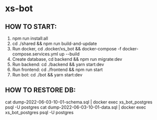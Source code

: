# xs-bot

## HOW TO START:

1. npm run install:all
2. cd ./shared && npm run build-and-update
3. Run docker, cd .docker/xs_bot && docker-compose -f docker-compose.services.yml up --build
4. Create database, cd backend && npm run migrate:dev
5. Run backend: cd ./backend && yarn start:dev
6. Run frontend: cd ./frontend && npm run start
7. Run bot: cd ./bot && yarn start:dev

## HOW TO RESTORE DB:

cat dump-2022-06-03-10-01-schema.sql | docker exec xs_bot_postgres psql -U postgres
cat dump-2022-06-03-10-01-data.sql | docker exec xs_bot_postgres psql -U postgres
